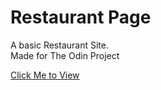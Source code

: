 # Restaurant Page

A basic Restaurant Site. \
Made for The Odin Project

[Click Me to View](https://rileyloudon.github.io/restuarantPage)
